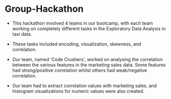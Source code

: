 # Group-Hackathon
* This hackathon involved 4 teams in our bootcamp, with each team working on completely different tasks in the Exploratory Data Analysis in taxi data.

* These tasks included encoding, visualization, skewness, and correlation.

* Our team, named 'Code Crushers', worked on analysing the correlation between the various features in the marketing sales data.
Some features had strong/positive correlation whilst others had weak/negative correlation.

* Our team had to extract correlation values with  marketing sales, and histogram visualizations for numeric values were also created.
